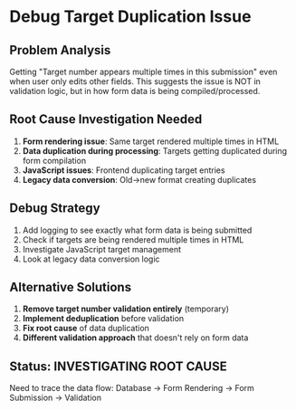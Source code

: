 # Debug Target Duplication Issue

## Problem Analysis
Getting "Target number appears multiple times in this submission" even when user only edits other fields. This suggests the issue is NOT in validation logic, but in how form data is being compiled/processed.

## Root Cause Investigation Needed
1. **Form rendering issue**: Same target rendered multiple times in HTML
2. **Data duplication during processing**: Targets getting duplicated during form compilation  
3. **JavaScript issues**: Frontend duplicating target entries
4. **Legacy data conversion**: Old→new format creating duplicates

## Debug Strategy
1. Add logging to see exactly what form data is being submitted
2. Check if targets are being rendered multiple times in HTML
3. Investigate JavaScript target management
4. Look at legacy data conversion logic

## Alternative Solutions
1. **Remove target number validation entirely** (temporary)
2. **Implement deduplication** before validation
3. **Fix root cause** of data duplication
4. **Different validation approach** that doesn't rely on form data

## Status: INVESTIGATING ROOT CAUSE
Need to trace the data flow: Database → Form Rendering → Form Submission → Validation
